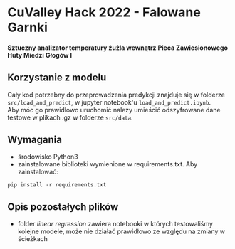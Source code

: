 # CuValley Hack 2022 - Falowane Garnki

#### Sztuczny analizator temperatury żużla wewnątrz Pieca Zawiesionowego Huty Miedzi Głogów I

## Korzystanie z modelu
Cały kod potrzebny do przeprowadzenia predykcji znajduje się w folderze `src/load_and_predict`, w jupyter notebook'u `load_and_predict.ipynb`.<br>
Aby móc go prawidłowo uruchomić należy umieścić odszyfrowane dane testowe w plikach .gz w folderze `src/data`.

## Wymagania
- środowisko Python3
- zainstalowane biblioteki wymienione w requirements.txt. Aby zainstalować: 
```
pip install -r requirements.txt
```



## Opis pozostałych plików
- folder *linear regression* zawiera notebooki w których testowaliśmy kolejne modele, może nie działać prawidłowo ze względu na zmiany w ścieżkach
 
